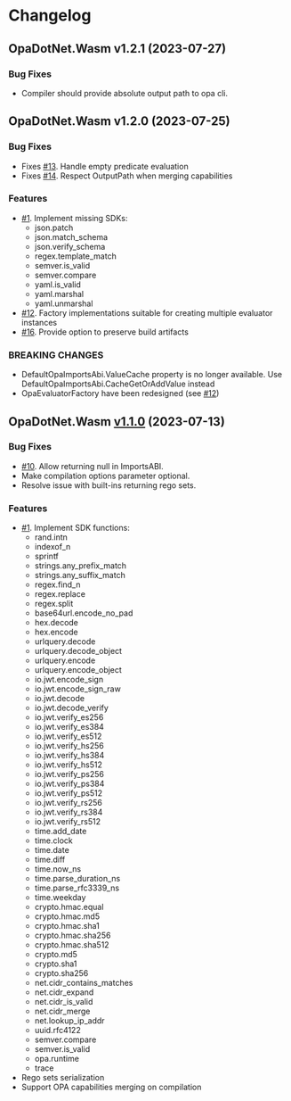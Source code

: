 # Changelog

## OpaDotNet.Wasm v1.2.1 (2023-07-27)

### Bug Fixes

* Compiler should provide absolute output path to opa cli.

## OpaDotNet.Wasm v1.2.0 (2023-07-25)

### Bug Fixes

* Fixes [#13](https://github.com/me-viper/OpaDotNet/issues/13). Handle empty predicate evaluation
* Fixes [#14](https://github.com/me-viper/OpaDotNet/issues/14). Respect OutputPath when merging capabilities

### Features

* [#1](https://github.com/me-viper/OpaDotNet/issues/1). Implement missing SDKs:
  * json.patch
  * json.match_schema
  * json.verify_schema
  * regex.template_match
  * semver.is_valid
  * semver.compare
  * yaml.is_valid
  * yaml.marshal
  * yaml.unmarshal
* [#12](https://github.com/me-viper/OpaDotNet/issues/12). Factory implementations suitable for creating multiple evaluator instances
* [#16](https://github.com/me-viper/OpaDotNet/issues/16). Provide option to preserve build artifacts

### BREAKING CHANGES

* DefaultOpaImportsAbi.ValueCache property is no longer available. Use DefaultOpaImportsAbi.CacheGetOrAddValue instead
* OpaEvaluatorFactory have been redesigned (see [#12](https://github.com/me-viper/OpaDotNet/issues/12))

## OpaDotNet.Wasm [v1.1.0](https://github.com/me-viper/OpaDotNet/compare/v1.0.0...v1.1.0) (2023-07-13)

### Bug Fixes

* [#10](https://github.com/me-viper/OpaDotNet/issues/10). Allow returning null in ImportsABI.
* Make compilation options parameter optional.
* Resolve issue with built-ins returning rego sets.

### Features

* [#1](https://github.com/me-viper/OpaDotNet/issues/1). Implement SDK functions:
  * rand.intn
  * indexof_n
  * sprintf
  * strings.any_prefix_match
  * strings.any_suffix_match
  * regex.find_n
  * regex.replace
  * regex.split
  * base64url.encode_no_pad
  * hex.decode
  * hex.encode
  * urlquery.decode
  * urlquery.decode_object
  * urlquery.encode
  * urlquery.encode_object
  * io.jwt.encode_sign
  * io.jwt.encode_sign_raw
  * io.jwt.decode
  * io.jwt.decode_verify
  * io.jwt.verify_es256
  * io.jwt.verify_es384
  * io.jwt.verify_es512
  * io.jwt.verify_hs256
  * io.jwt.verify_hs384
  * io.jwt.verify_hs512
  * io.jwt.verify_ps256
  * io.jwt.verify_ps384
  * io.jwt.verify_ps512
  * io.jwt.verify_rs256
  * io.jwt.verify_rs384
  * io.jwt.verify_rs512
  * time.add_date
  * time.clock
  * time.date
  * time.diff
  * time.now_ns
  * time.parse_duration_ns
  * time.parse_rfc3339_ns
  * time.weekday
  * crypto.hmac.equal
  * crypto.hmac.md5
  * crypto.hmac.sha1
  * crypto.hmac.sha256
  * crypto.hmac.sha512
  * crypto.md5
  * crypto.sha1
  * crypto.sha256
  * net.cidr_contains_matches
  * net.cidr_expand
  * net.cidr_is_valid
  * net.cidr_merge
  * net.lookup_ip_addr
  * uuid.rfc4122
  * semver.compare
  * semver.is_valid
  * opa.runtime
  * trace
* Rego sets serialization
* Support OPA capabilities merging on compilation